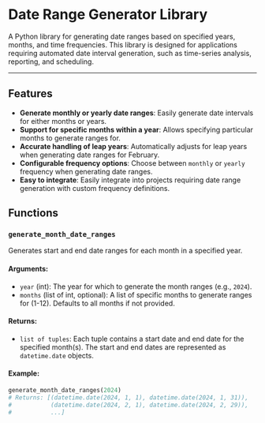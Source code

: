 # Date Range Generator Library

A Python library for generating date ranges based on specified years, months, and time frequencies. This library is designed for applications requiring automated date interval generation, such as time-series analysis, reporting, and scheduling.

---

## Features

- **Generate monthly or yearly date ranges**: Easily generate date intervals for either months or years.
- **Support for specific months within a year**: Allows specifying particular months to generate ranges for.
- **Accurate handling of leap years**: Automatically adjusts for leap years when generating date ranges for February.
- **Configurable frequency options**: Choose between `monthly` or `yearly` frequency when generating date ranges.
- **Easy to integrate**: Easily integrate into projects requiring date range generation with custom frequency definitions.

## Functions

### `generate_month_date_ranges`

Generates start and end date ranges for each month in a specified year.

#### Arguments:
- `year` (int): The year for which to generate the month ranges (e.g., `2024`).
- `months` (list of int, optional): A list of specific months to generate ranges for (1-12). Defaults to all months if not provided.

#### Returns:
- `list of tuples`: Each tuple contains a start date and end date for the specified month(s). The start and end dates are represented as `datetime.date` objects.

#### Example:

```python
generate_month_date_ranges(2024)
# Returns: [(datetime.date(2024, 1, 1), datetime.date(2024, 1, 31)), 
#           (datetime.date(2024, 2, 1), datetime.date(2024, 2, 29)), 
#           ...]
